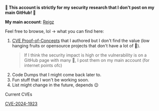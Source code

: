 **🌭 This account is strictly for my security research 
that I don't post on my main GitHub! 🌭**

**My main account**: [Reigz](https://github.com/reigz)

Feel free to browse, lol -> what you can find here:
1. [CVE Proof-of-Concepts](https://github.com/smurf-reigz/security/tree/main/proof-of-concepts) that I authored but I don't find the value (low hanging fruits or opensource projects that don't have a lot of 🌟).
    > If I think the security impact is high or the vulnerability is on a GitHub page with many 🌟, I post them on my main account (for internet points ofc)
2. Code Dumps that I might come back later to.
3. Fun stuff that I won't be working soon.
4. List might change in the future, depends 😉 

Current CVEs

[CVE-2024-1923](https://cve.mitre.org/cgi-bin/cvename.cgi?name=CVE-2024-1923)

